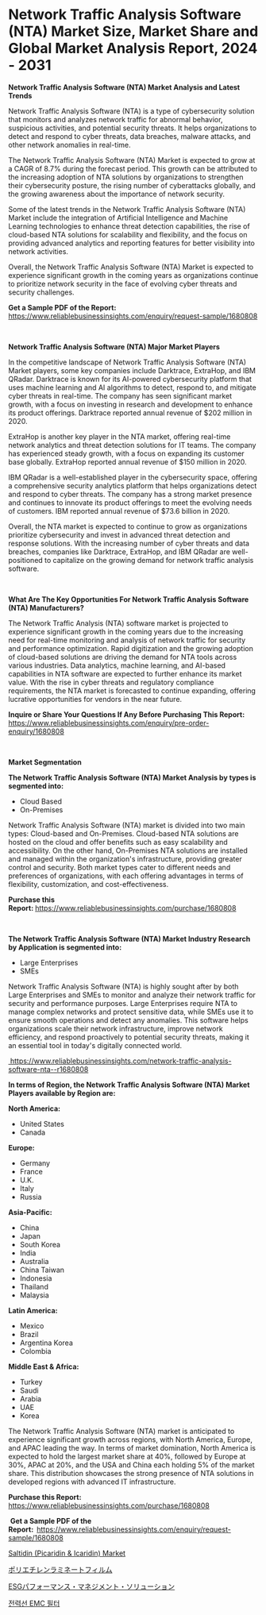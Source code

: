 <p><h1>Network Traffic Analysis Software (NTA) Market Size, Market Share and Global Market Analysis Report, 2024 - 2031</h1></p><p><strong>Network Traffic Analysis Software (NTA) Market Analysis and Latest Trends</strong></p>
<p><p>Network Traffic Analysis Software (NTA) is a type of cybersecurity solution that monitors and analyzes network traffic for abnormal behavior, suspicious activities, and potential security threats. It helps organizations to detect and respond to cyber threats, data breaches, malware attacks, and other network anomalies in real-time.</p><p>The Network Traffic Analysis Software (NTA) Market is expected to grow at a CAGR of 8.7% during the forecast period. This growth can be attributed to the increasing adoption of NTA solutions by organizations to strengthen their cybersecurity posture, the rising number of cyberattacks globally, and the growing awareness about the importance of network security.</p><p>Some of the latest trends in the Network Traffic Analysis Software (NTA) Market include the integration of Artificial Intelligence and Machine Learning technologies to enhance threat detection capabilities, the rise of cloud-based NTA solutions for scalability and flexibility, and the focus on providing advanced analytics and reporting features for better visibility into network activities.</p><p>Overall, the Network Traffic Analysis Software (NTA) Market is expected to experience significant growth in the coming years as organizations continue to prioritize network security in the face of evolving cyber threats and security challenges.</p></p>
<p><strong>Get a Sample PDF of the Report:&nbsp;</strong> <a href="https://www.reliablebusinessinsights.com/enquiry/request-sample/1680808">https://www.reliablebusinessinsights.com/enquiry/request-sample/1680808</a></p>
<p>&nbsp;</p>
<p><strong>Network Traffic Analysis Software (NTA) Major Market Players</strong></p>
<p><p>In the competitive landscape of Network Traffic Analysis Software (NTA) Market players, some key companies include Darktrace, ExtraHop, and IBM QRadar. Darktrace is known for its AI-powered cybersecurity platform that uses machine learning and AI algorithms to detect, respond to, and mitigate cyber threats in real-time. The company has seen significant market growth, with a focus on investing in research and development to enhance its product offerings. Darktrace reported annual revenue of $202 million in 2020.</p><p>ExtraHop is another key player in the NTA market, offering real-time network analytics and threat detection solutions for IT teams. The company has experienced steady growth, with a focus on expanding its customer base globally. ExtraHop reported annual revenue of $150 million in 2020.</p><p>IBM QRadar is a well-established player in the cybersecurity space, offering a comprehensive security analytics platform that helps organizations detect and respond to cyber threats. The company has a strong market presence and continues to innovate its product offerings to meet the evolving needs of customers. IBM reported annual revenue of $73.6 billion in 2020.</p><p>Overall, the NTA market is expected to continue to grow as organizations prioritize cybersecurity and invest in advanced threat detection and response solutions. With the increasing number of cyber threats and data breaches, companies like Darktrace, ExtraHop, and IBM QRadar are well-positioned to capitalize on the growing demand for network traffic analysis software.</p></p>
<p>&nbsp;</p>
<p><strong>What Are The Key Opportunities For Network Traffic Analysis Software (NTA) Manufacturers?</strong></p>
<p><p>The Network Traffic Analysis (NTA) software market is projected to experience significant growth in the coming years due to the increasing need for real-time monitoring and analysis of network traffic for security and performance optimization. Rapid digitization and the growing adoption of cloud-based solutions are driving the demand for NTA tools across various industries. Data analytics, machine learning, and AI-based capabilities in NTA software are expected to further enhance its market value. With the rise in cyber threats and regulatory compliance requirements, the NTA market is forecasted to continue expanding, offering lucrative opportunities for vendors in the near future.</p></p>
<p><strong>Inquire or Share Your Questions If Any Before Purchasing This Report:</strong> <a href="https://www.reliablebusinessinsights.com/enquiry/pre-order-enquiry/1680808">https://www.reliablebusinessinsights.com/enquiry/pre-order-enquiry/1680808</a></p>
<p>&nbsp;</p>
<p><strong>Market Segmentation</strong></p>
<p><strong>The Network Traffic Analysis Software (NTA) Market Analysis by types is segmented into:</strong></p>
<p><ul><li>Cloud Based</li><li>On-Premises</li></ul></p>
<p><p>Network Traffic Analysis Software (NTA) market is divided into two main types: Cloud-based and On-Premises. Cloud-based NTA solutions are hosted on the cloud and offer benefits such as easy scalability and accessibility. On the other hand, On-Premises NTA solutions are installed and managed within the organization's infrastructure, providing greater control and security. Both market types cater to different needs and preferences of organizations, with each offering advantages in terms of flexibility, customization, and cost-effectiveness.</p></p>
<p><strong>Purchase this Report:&nbsp;</strong><a href="https://www.reliablebusinessinsights.com/purchase/1680808">https://www.reliablebusinessinsights.com/purchase/1680808</a></p>
<p>&nbsp;</p>
<p><strong>The Network Traffic Analysis Software (NTA) Market Industry Research by Application is segmented into:</strong></p>
<p><ul><li>Large Enterprises</li><li>SMEs</li></ul></p>
<p><p>Network Traffic Analysis Software (NTA) is highly sought after by both Large Enterprises and SMEs to monitor and analyze their network traffic for security and performance purposes. Large Enterprises require NTA to manage complex networks and protect sensitive data, while SMEs use it to ensure smooth operations and detect any anomalies. This software helps organizations scale their network infrastructure, improve network efficiency, and respond proactively to potential security threats, making it an essential tool in today's digitally connected world.</p></p>
<p><a href="https://www.reliablebusinessinsights.com/network-traffic-analysis-software-nta--r1680808">&nbsp;https://www.reliablebusinessinsights.com/network-traffic-analysis-software-nta--r1680808</a></p>
<p><strong>In terms of Region, the Network Traffic Analysis Software (NTA) Market Players available by Region are:</strong></p>
<p>
    <p> <strong> North America: </strong>
        <ul>
            <li>United States</li>
            <li>Canada</li>
        </ul>
        </p> 
    <p> <strong> Europe: </strong>
        <ul>
            <li>Germany</li>
            <li>France</li>
            <li>U.K.</li>
            <li>Italy</li>
            <li>Russia</li>
        </ul>
        </p> 
    <p> <strong> Asia-Pacific: </strong>
        <ul>
            <li>China</li>
            <li>Japan</li>
            <li>South Korea</li>
            <li>India</li>
            <li>Australia</li>
            <li>China Taiwan</li>
            <li>Indonesia</li>
            <li>Thailand</li>
            <li>Malaysia</li>
        </ul>
        </p> 
    <p> <strong> Latin America: </strong>
        <ul>
            <li>Mexico</li>
            <li>Brazil</li>
            <li>Argentina Korea</li>
            <li>Colombia</li>
        </ul>
        </p> 
    <p> <strong> Middle East & Africa: </strong>
        <ul>
            <li>Turkey</li>
            <li>Saudi</li>
            <li>Arabia</li>
            <li>UAE</li>
            <li>Korea</li>
        </ul>
    </p>
    </p>
<p><p>The Network Traffic Analysis Software (NTA) market is anticipated to experience significant growth across regions, with North America, Europe, and APAC leading the way. In terms of market domination, North America is expected to hold the largest market share at 40%, followed by Europe at 30%, APAC at 20%, and the USA and China each holding 5% of the market share. This distribution showcases the strong presence of NTA solutions in developed regions with advanced IT infrastructure.</p></p>
<p><strong>Purchase this Report: </strong><a href="https://www.reliablebusinessinsights.com/purchase/1680808">https://www.reliablebusinessinsights.com/purchase/1680808</a></p>
<p>&nbsp;<strong>Get a Sample PDF of the Report:&nbsp;&nbsp;</strong><a href="https://www.reliablebusinessinsights.com/enquiry/request-sample/1680808">https://www.reliablebusinessinsights.com/enquiry/request-sample/1680808</a></p>
<p><strong></strong></p>
<p><p><a href="https://github.com/peachesmcdowel1/Market-Research-Report-List-3/blob/main/saltidin-picaridin-icaridin-market.md">Saltidin (Picaridin & Icaridin) Market</a></p><p><a href="https://github.com/oqoeusbvpadwjs08/Market-Research-Report-List-2/blob/main/5599206100678.md">ポリエチレンラミネートフィルム</a></p><p><a href="https://github.com/AaronVargas43/Market-Research-Report-List-2/blob/main/5369966100679.md">ESGパフォーマンス・マネジメント・ソリューション</a></p><p><a href="https://github.com/TobyKub4685/Market-Research-Report-List-2/blob/main/3911313106689.md">전력선 EMC 필터</a></p></p>